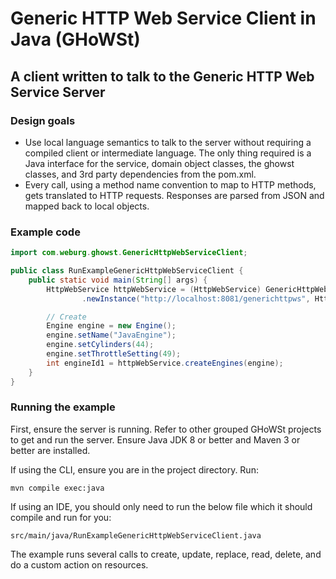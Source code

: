 # Generic HTTP Web Service Client in Java (GHoWSt)

## A client written to talk to the Generic HTTP Web Service Server

### Design goals

- Use local language semantics to talk to the server without requiring a 
  compiled client or intermediate language. The only thing required is a Java
  interface for the service, domain object classes, the ghowst classes, and 3rd
  party dependencies from the pom.xml.
- Every call, using a method name convention to map to HTTP methods, gets
  translated to HTTP requests. Responses are parsed from JSON and mapped back to
  local objects.

### Example code

```java
import com.weburg.ghowst.GenericHttpWebServiceClient;

public class RunExampleGenericHttpWebServiceClient {
    public static void main(String[] args) {
        HttpWebService httpWebService = (HttpWebService) GenericHttpWebServiceClient
                .newInstance("http://localhost:8081/generichttpws", HttpWebService.class);

        // Create
        Engine engine = new Engine();
        engine.setName("JavaEngine");
        engine.setCylinders(44);
        engine.setThrottleSetting(49);
        int engineId1 = httpWebService.createEngines(engine);
    }
}
```

### Running the example

First, ensure the server is running. Refer to other grouped GHoWSt projects to
get and run the server. Ensure Java JDK 8 or better and Maven 3 or better are
installed. 

If using the CLI, ensure you are in the project directory. Run:

`mvn compile exec:java`

If using an IDE, you should only need to run the below file which it should
compile and run for you:

`src/main/java/RunExampleGenericHttpWebServiceClient.java`

The example runs several calls to create, update, replace, read, delete, and do
a custom action on resources.
